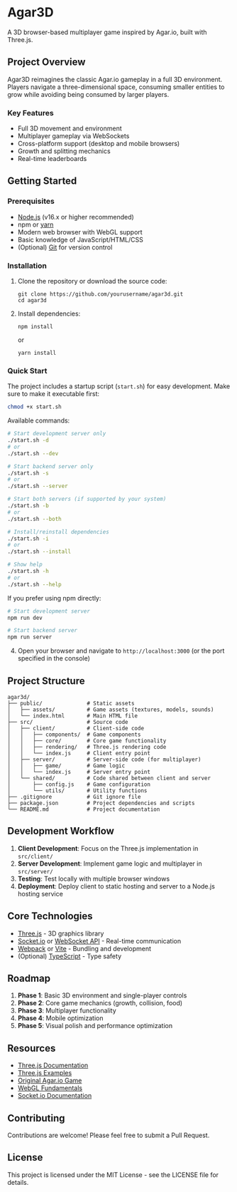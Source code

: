 # Agar3D

A 3D browser-based multiplayer game inspired by Agar.io, built with Three.js.

## Project Overview

Agar3D reimagines the classic Agar.io gameplay in a full 3D environment. Players navigate a three-dimensional space, consuming smaller entities to grow while avoiding being consumed by larger players.

### Key Features

- Full 3D movement and environment
- Multiplayer gameplay via WebSockets
- Cross-platform support (desktop and mobile browsers)
- Growth and splitting mechanics
- Real-time leaderboards

## Getting Started

### Prerequisites

- [Node.js](https://nodejs.org/) (v16.x or higher recommended)
- npm or [yarn](https://yarnpkg.com/)
- Modern web browser with WebGL support
- Basic knowledge of JavaScript/HTML/CSS
- (Optional) [Git](https://git-scm.com/) for version control

### Installation

1. Clone the repository or download the source code:
   ```
   git clone https://github.com/yourusername/agar3d.git
   cd agar3d
   ```

2. Install dependencies:
   ```
   npm install
   ```
   or
   ```
   yarn install
   ```

### Quick Start

The project includes a startup script (`start.sh`) for easy development. Make sure to make it executable first:

```bash
chmod +x start.sh
```

Available commands:

```bash
# Start development server only
./start.sh -d
# or
./start.sh --dev

# Start backend server only
./start.sh -s
# or
./start.sh --server

# Start both servers (if supported by your system)
./start.sh -b
# or
./start.sh --both

# Install/reinstall dependencies
./start.sh -i
# or
./start.sh --install

# Show help
./start.sh -h
# or
./start.sh --help
```

If you prefer using npm directly:

```bash
# Start development server
npm run dev

# Start backend server
npm run server
```

4. Open your browser and navigate to `http://localhost:3000` (or the port specified in the console)

## Project Structure

```
agar3d/
├── public/              # Static assets
│   ├── assets/          # Game assets (textures, models, sounds)
│   └── index.html       # Main HTML file
├── src/                 # Source code
│   ├── client/          # Client-side code
│   │   ├── components/  # Game components
│   │   ├── core/        # Core game functionality
│   │   ├── rendering/   # Three.js rendering code
│   │   └── index.js     # Client entry point
│   ├── server/          # Server-side code (for multiplayer)
│   │   ├── game/        # Game logic
│   │   └── index.js     # Server entry point
│   └── shared/          # Code shared between client and server
│       ├── config.js    # Game configuration
│       └── utils/       # Utility functions
├── .gitignore           # Git ignore file
├── package.json         # Project dependencies and scripts
└── README.md            # Project documentation
```

## Development Workflow

1. **Client Development**: Focus on the Three.js implementation in `src/client/`
2. **Server Development**: Implement game logic and multiplayer in `src/server/`
3. **Testing**: Test locally with multiple browser windows
4. **Deployment**: Deploy client to static hosting and server to a Node.js hosting service

## Core Technologies

- [Three.js](https://threejs.org/) - 3D graphics library
- [Socket.io](https://socket.io/) or [WebSocket API](https://developer.mozilla.org/en-US/docs/Web/API/WebSockets_API) - Real-time communication
- [Webpack](https://webpack.js.org/) or [Vite](https://vitejs.dev/) - Bundling and development
- (Optional) [TypeScript](https://www.typescriptlang.org/) - Type safety

## Roadmap

1. **Phase 1**: Basic 3D environment and single-player controls
2. **Phase 2**: Core game mechanics (growth, collision, food)
3. **Phase 3**: Multiplayer functionality
4. **Phase 4**: Mobile optimization
5. **Phase 5**: Visual polish and performance optimization

## Resources

- [Three.js Documentation](https://threejs.org/docs/)
- [Three.js Examples](https://threejs.org/examples/)
- [Original Agar.io Game](https://agar.io/)
- [WebGL Fundamentals](https://webglfundamentals.org/)
- [Socket.io Documentation](https://socket.io/docs/v4/)

## Contributing

Contributions are welcome! Please feel free to submit a Pull Request.

## License

This project is licensed under the MIT License - see the LICENSE file for details.
